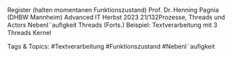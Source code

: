 Register (halten momentanen Funktionszustand)
Prof. Dr. Henning Pagnia (DHBW Mannheim) Advanced IT Herbst 2023 21/132Prozesse, Threads und Actors Nebenl¨auﬁgkeit
Threads (Forts.)
Beispiel: Textverarbeitung mit 3 Threads
Kernel

   Tags & Topics:
   #Textverarbeitung
   #Funktionszustand
   #Nebenl¨auﬁgkeit